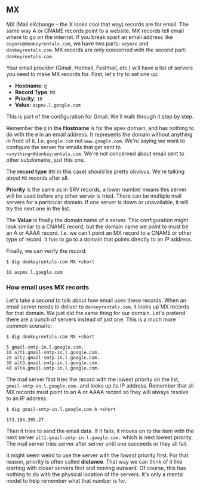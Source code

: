 ## MX

MX (Mail eXchange – the X looks cool that way) records are for email. The same way A or CNAME records point to a website, MX records tell email where to go on the internet. If you break apart an email address like `eeyore@donkeyrentals.com`, we have two parts: `eeyore` and `donkeyrentals.com`. MX records are only concerned with the second part: `donkeyrentals.com`.

Your email provider (Gmail, Hotmail, Fastmail, etc.) will have a list of servers you need to make MX records for. First, let's try to set one up:

* **Hostname**: `@`
* **Record Type**: `MX`
* **Priority**: `10`
* **Value**: `aspmx.l.google.com`

This is part of the configuration for Gmail. We'll walk through it step by step.

Remember the `@` in the **Hostname** is for the apex domain, and has nothing to do with the `@` in an email address. It represents the domain without anything in front of it. I.e. `google.com` not `www.google.com`. We're saying we want to configure the server for emails that get sent to `<anything>@donkeyrentals.com`. We're not concerned about email sent to other subdomains, just this one.

The **record type** (`MX` in this case) should be pretty obvious. We're talking about `MX` records after all.

**Priority** is the same as in SRV records, a lower number means this server will be used before any other server is tried. There can be multiple mail servers for a particular domain. If one server is down or unavailable, it will try the next one in the list.

The **Value** is finally the domain name of a server. This configuration might look similar to a CNAME record, but the domain name we point to must be an A or AAAA record. I.e. we can't point an MX record to a CNAME or other type of record. It has to go to a domain that points directly to an IP address.

Finally, we can verify the record:

```shell
$ dig donkeyrentals.com MX +short

10 aspmx.l.google.com
```

### How email uses MX records

Let's take a second to talk about how email uses these records. When an email server needs to deliver to `donkeyrentals.com`, it looks up MX records for that domain. We just did the same thing for our domain. Let's pretend there are a bunch of servers instead of just one. This is a much more common scenario:

```shell
$ dig donkeyrentals.com MX +short

5 gmail-smtp-in.l.google.com.
10 alt1.gmail-smtp-in.l.google.com.
20 alt2.gmail-smtp-in.l.google.com.
30 alt3.gmail-smtp-in.l.google.com.
40 alt4.gmail-smtp-in.l.google.com.
```

The mail server first tries the record with the lowest priority on the list, `gmail-smtp-in.l.google.com.` and looks up its IP address. Remember that all MX records must point to an A or AAAA record so they will always resolve to an IP address:

```
$ dig gmail-smtp-in.l.google.com A +short

173.194.205.27
```

Then it tries to send the email data. If it fails, it moves on to the item with the next server `alt1.gmail-smtp-in.l.google.com.` which is next lowest priority. The mail server tries server after server until one succeeds or they all fail.

It might seem weird to use the server with the _lowest_ priority first. For that reason, priority is often called **distance**. That way we can think of it like starting with closer servers first and moving outward. Of course, this has nothing to do with the physical location of the servers. It's only a mental model to help remember what that number is for.
